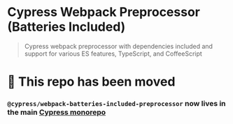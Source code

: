 # Cypress Webpack Preprocessor (Batteries Included)

>  Cypress webpack preprocessor with dependencies included and support for various ES features, TypeScript, and CoffeeScript

# :truck: This repo has been moved

### `@cypress/webpack-batteries-included-preprocessor` now lives in the main [Cypress monorepo](https://github.com/cypress-io/cypress/tree/master/npm/webpack-batteries-included-preprocessor)
